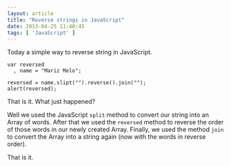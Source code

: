 ```yaml
---
layout: article
title: "Reverse strings in JavaScript"
date: 2013-04-25 11:40:45
tags: [ 'JavaScript' ]
---
```


Today a simple way to reverse string in JavaScript.

    var reversed
      ,	name = "Mariz Melo";
		
    reversed = name.slipt("").reverse().join("");
    alert(reversed);

That is it. What just happened?

Well we used the JavaScript <code>split</code> method to convert our string into an Array of words. After that we used the <code>reversed</code> method to reverse the order of those words in our newly created Array. Finally, we used the method <code>join</code> to convert the Array into a string again (now with the words in reverse order).

That is it. 
		
		